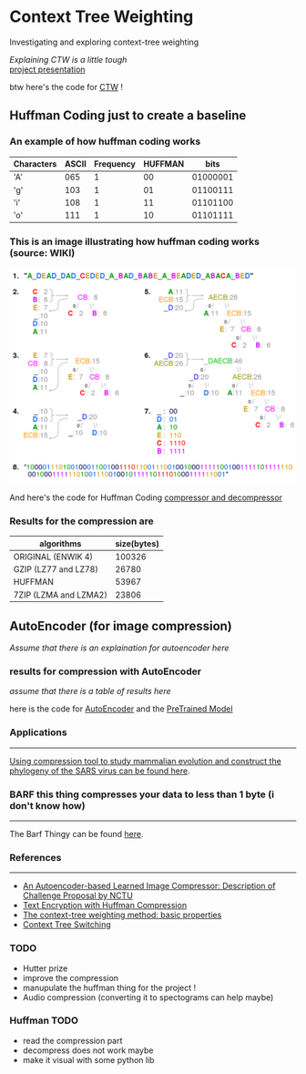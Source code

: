 # Context Tree Weighting
Investigating and exploring context-tree weighting

*Explaining CTW is a little tough*  
[project presentation](https://docs.google.com/presentation/d/1tnYMo08lWsNUUokcjIjjhkn97guwpLnifMzcUaRDQMo/edit?usp=sharing)
  
btw here's the code for [CTW](/CTW) ! 

## Huffman Coding just to create a baseline

### An example of how huffman coding works 

Characters | ASCII | Frequency | HUFFMAN | bits
-----------|-------|-----------|---------|-----
'A' | 065 | 1 | 00 | 01000001 
'g' | 103 | 1 | 01 | 01100111 
'i' | 108 | 1 | 11 | 01101100 
'o' | 111 | 1 | 10 | 01101111 

### This is an image illustrating how huffman coding works (source: WIKI)
![huffman coding](/img/huffman.png)

And here's the code for Huffman Coding [compressor and decompressor](/huffman)

### Results for the compression are 
algorithms | size(bytes)
-----------|-------------
ORIGINAL (ENWIK 4) | 100326
GZIP (LZ77 and LZ78) | 26780
HUFFMAN | 53967
7ZIP (LZMA and LZMA2) | 23806

## AutoEncoder (for image compression)
*Assume that there is an explaination for autoencoder here*

### results for compression with AutoEncoder
*assume that there is a table of results here*
  
here is the code for [AutoEncoder](/autoencoder) and the [PreTrained Model](/autoencoder/pretrained)

### Applications
---
[Using compression tool to study mammalian evolution and construct the phylogeny of the SARS virus can be found here](https://docs.google.com/presentation/d/1LUbo-6mLpYTwcELOLlRR4ohku9j2kCiQj_2sYPh0uWA/edit#slide=id.p).

### BARF this thing compresses your data to less than 1 byte (i don't know how)
---
The Barf Thingy can be found [here](http://mattmahoney.net/dc/barf.html).

### References
---
* [An Autoencoder-based Learned Image Compressor: Description of Challenge Proposal by NCTU](https://arxiv.org/pdf/1902.07385.pdf)
* [Text Encryption with Huffman Compression](https://citeseerx.ist.psu.edu/viewdoc/download?doi=10.1.1.258.8140&rep=rep1&type=pdf)
* [The context-tree weighting method: basic properties](https://citeseerx.ist.psu.edu/viewdoc/download?doi=10.1.1.14.352&rep=rep1&type=pdf)
* [Context Tree Switching](https://arxiv.org/pdf/1111.3182.pdf)

### TODO
* Hutter prize
* improve the compression 
* manupulate the huffman thing for the project !
* Audio compression (converting it to spectograms can help maybe)


### Huffman TODO
* read the compression part
* decompress does not work maybe 
* make it visual with some python lib


